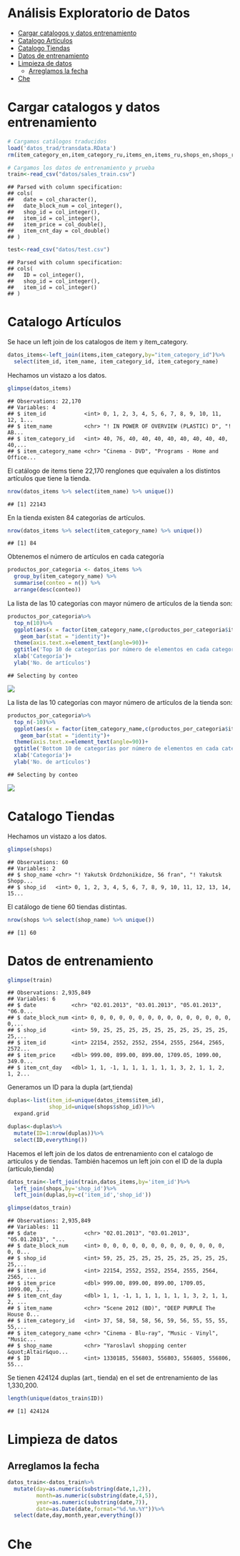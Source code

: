 Análisis Exploratorio de Datos
================

-   [Cargar catalogos y datos entrenamiento](#cargar-catalogos-y-datos-entrenamiento)
-   [Catalogo Artículos](#catalogo-artículos)
-   [Catalogo Tiendas](#catalogo-tiendas)
-   [Datos de entrenamiento](#datos-de-entrenamiento)
-   [Limpieza de datos](#limpieza-de-datos)
    -   [Arreglamos la fecha](#arreglamos-la-fecha)
-   [Che](#che)

Cargar catalogos y datos entrenamiento
======================================

``` r
# Cargamos catálogos traducidos 
load('datos_trad/transdata.RData')
rm(item_category_en,item_category_ru,items_en,items_ru,shops_en,shops_ru)

# Cargamos los datos de entrenamiento y prueba
train<-read_csv("datos/sales_train.csv")
```

    ## Parsed with column specification:
    ## cols(
    ##   date = col_character(),
    ##   date_block_num = col_integer(),
    ##   shop_id = col_integer(),
    ##   item_id = col_integer(),
    ##   item_price = col_double(),
    ##   item_cnt_day = col_double()
    ## )

``` r
test<-read_csv("datos/test.csv")
```

    ## Parsed with column specification:
    ## cols(
    ##   ID = col_integer(),
    ##   shop_id = col_integer(),
    ##   item_id = col_integer()
    ## )

Catalogo Artículos
==================

Se hace un left join de los catalogos de item y item\_category.

``` r
datos_items<-left_join(items,item_category,by="item_category_id")%>%
  select(item_id, item_name, item_category_id, item_category_name)
```

Hechamos un vistazo a los datos.

``` r
glimpse(datos_items)
```

    ## Observations: 22,170
    ## Variables: 4
    ## $ item_id            <int> 0, 1, 2, 3, 4, 5, 6, 7, 8, 9, 10, 11, 12, 1...
    ## $ item_name          <chr> "! IN POWER OF OVERVIEW (PLASTIC) D", "! AB...
    ## $ item_category_id   <int> 40, 76, 40, 40, 40, 40, 40, 40, 40, 40, 40,...
    ## $ item_category_name <chr> "Cinema - DVD", "Programs - Home and Office...

El catálogo de items tiene 22,170 renglones que equivalen a los distintos artículos que tiene la tienda.

``` r
nrow(datos_items %>% select(item_name) %>% unique())
```

    ## [1] 22143

En la tienda existen 84 categorías de artículos.

``` r
nrow(datos_items %>% select(item_category_name) %>% unique())
```

    ## [1] 84

Obtenemos el número de artículos en cada categoría

``` r
productos_por_categoria <- datos_items %>%
  group_by(item_category_name) %>%
  summarise(conteo = n()) %>%
  arrange(desc(conteo)) 
```

La lista de las 10 categorías con mayor número de artículos de la tienda son:

``` r
productos_por_categoria%>%
  top_n(10)%>%
  ggplot(aes(x = factor(item_category_name,c(productos_por_categoria$item_category_name[1:10])), y = conteo)) + 
    geom_bar(stat = "identity")+
  theme(axis.text.x=element_text(angle=90))+
  ggtitle('Top 10 de categorías por número de elementos en cada categoría')+
  xlab('Categoría')+
  ylab('No. de artículos')
```

    ## Selecting by conteo

![](EDA_files/figure-markdown_github/BarPlotTop-1.png)

La lista de las 10 categorías con mayor número de artículos de la tienda son:

``` r
productos_por_categoria%>%
  top_n(-10)%>%
  ggplot(aes(x = factor(item_category_name,c(productos_por_categoria$item_category_name[(nrow(productos_por_categoria)-10):nrow(productos_por_categoria)])), y = conteo)) + 
    geom_bar(stat = "identity")+
  theme(axis.text.x=element_text(angle=90))+
  ggtitle('Bottom 10 de categorías por número de elementos en cada categoría')+
  xlab('Categoría')+
  ylab('No. de artículos')
```

    ## Selecting by conteo

![](EDA_files/figure-markdown_github/BarPlotBottom-1.png)

Catalogo Tiendas
================

Hechamos un vistazo a los datos.

``` r
glimpse(shops)
```

    ## Observations: 60
    ## Variables: 2
    ## $ shop_name <chr> "! Yakutsk Ordzhonikidze, 56 fran", "! Yakutsk Shopp...
    ## $ shop_id   <int> 0, 1, 2, 3, 4, 5, 6, 7, 8, 9, 10, 11, 12, 13, 14, 15...

El catálogo de tiene 60 tiendas distintas.

``` r
nrow(shops %>% select(shop_name) %>% unique())
```

    ## [1] 60

Datos de entrenamiento
======================

``` r
glimpse(train)
```

    ## Observations: 2,935,849
    ## Variables: 6
    ## $ date           <chr> "02.01.2013", "03.01.2013", "05.01.2013", "06.0...
    ## $ date_block_num <int> 0, 0, 0, 0, 0, 0, 0, 0, 0, 0, 0, 0, 0, 0, 0, 0,...
    ## $ shop_id        <int> 59, 25, 25, 25, 25, 25, 25, 25, 25, 25, 25, 25,...
    ## $ item_id        <int> 22154, 2552, 2552, 2554, 2555, 2564, 2565, 2572...
    ## $ item_price     <dbl> 999.00, 899.00, 899.00, 1709.05, 1099.00, 349.0...
    ## $ item_cnt_day   <dbl> 1, 1, -1, 1, 1, 1, 1, 1, 1, 3, 2, 1, 1, 2, 1, 2...

Generamos un ID para la dupla (art,tienda)

``` r
duplas<-list(item_id=unique(datos_items$item_id),
             shop_id=unique(shops$shop_id))%>%
  expand.grid

duplas<-duplas%>%
  mutate(ID=1:nrow(duplas))%>%
  select(ID,everything())
```

Hacemos el left join de los datos de entrenamiento con el catalogo de artículos y de tiendas. También hacemos un left join con el ID de la dupla (artículo,tienda)

``` r
datos_train<-left_join(train,datos_items,by='item_id')%>%
  left_join(shops,by='shop_id')%>%
  left_join(duplas,by=c('item_id','shop_id'))
```

``` r
glimpse(datos_train)
```

    ## Observations: 2,935,849
    ## Variables: 11
    ## $ date               <chr> "02.01.2013", "03.01.2013", "05.01.2013", "...
    ## $ date_block_num     <int> 0, 0, 0, 0, 0, 0, 0, 0, 0, 0, 0, 0, 0, 0, 0...
    ## $ shop_id            <int> 59, 25, 25, 25, 25, 25, 25, 25, 25, 25, 25,...
    ## $ item_id            <int> 22154, 2552, 2552, 2554, 2555, 2564, 2565, ...
    ## $ item_price         <dbl> 999.00, 899.00, 899.00, 1709.05, 1099.00, 3...
    ## $ item_cnt_day       <dbl> 1, 1, -1, 1, 1, 1, 1, 1, 1, 3, 2, 1, 1, 2, ...
    ## $ item_name          <chr> "Scene 2012 (BD)", "DEEP PURPLE The House O...
    ## $ item_category_id   <int> 37, 58, 58, 58, 56, 59, 56, 55, 55, 55, 55,...
    ## $ item_category_name <chr> "Cinema - Blu-ray", "Music - Vinyl", "Music...
    ## $ shop_name          <chr> "Yaroslavl shopping center &quot;Altair&quo...
    ## $ ID                 <int> 1330185, 556803, 556803, 556805, 556806, 55...

Se tienen 424124 duplas (art., tienda) en el set de entrenamiento de las 1,330,200.

``` r
length(unique(datos_train$ID))
```

    ## [1] 424124

Limpieza de datos
=================

Arreglamos la fecha
-------------------

``` r
datos_train<-datos_train%>%
  mutate(day=as.numeric(substring(date,1,2)),
         month=as.numeric(substring(date,4,5)),
         year=as.numeric(substring(date,7)),
         date=as.Date(date,format="%d.%m.%Y"))%>%
  select(date,day,month,year,everything())
```

Che
===
